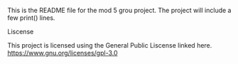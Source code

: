 This is the README file for the mod 5 grou project. The project will include a few print() lines.


Liscense

This project is licensed using the General Public Liscense linked here. https://www.gnu.org/licenses/gpl-3.0
